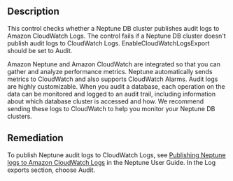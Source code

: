 ## Description

This control checks whether a Neptune DB cluster publishes audit logs to Amazon CloudWatch Logs. The control fails if a Neptune DB cluster doesn't publish audit logs to CloudWatch Logs. EnableCloudWatchLogsExport should be set to Audit.

Amazon Neptune and Amazon CloudWatch are integrated so that you can gather and analyze performance metrics. Neptune automatically sends metrics to CloudWatch and also supports CloudWatch Alarms. Audit logs are highly customizable. When you audit a database, each operation on the data can be monitored and logged to an audit trail, including information about which database cluster is accessed and how. We recommend sending these logs to CloudWatch to help you monitor your Neptune DB clusters.

## Remediation

To publish Neptune audit logs to CloudWatch Logs, see [Publishing Neptune logs to Amazon CloudWatch Logs](https://docs.aws.amazon.com/neptune/latest/userguide/cloudwatch-logs.html) in the Neptune User Guide. In the Log exports section, choose Audit.